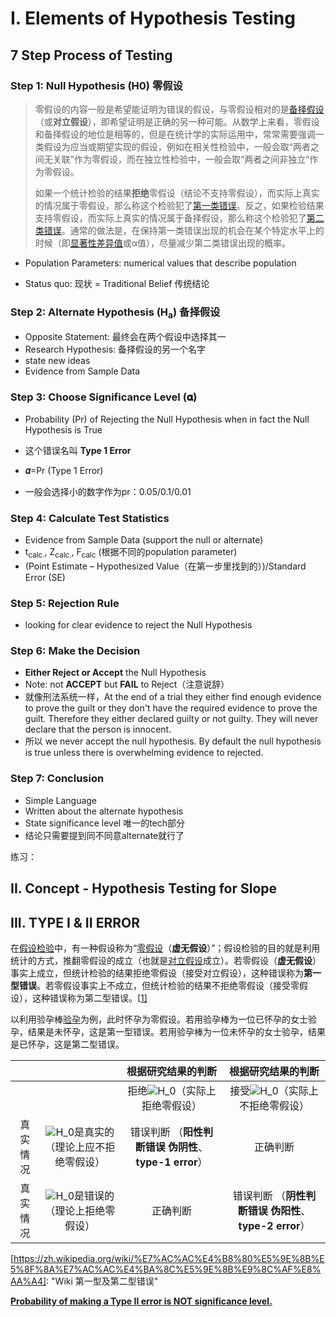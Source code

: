 # I. Elements of Hypothesis Testing

## 7 Step Process of Testing

### Step 1: Null Hypothesis (H0) 零假设

> 零假设的内容一般是希望能证明为错误的假设，与零假设相对的是[备择假设](https://zh.wikipedia.org/w/index.php?title=备择假设&action=edit&redlink=1)（或**对立假设**），即希望证明是正确的另一种可能。从数学上来看，零假设和备择假设的地位是相等的，但是在统计学的实际运用中，常常需要强调一类假设为应当或期望实现的假设，例如在相关性检验中，一般会取“两者之间无关联”作为零假设，而在独立性检验中，一般会取“两者之间非独立”作为零假设。
>
> 如果一个统计检验的结果**拒绝**零假设（结论不支持零假设），而实际上真实的情况属于零假设，那么称这个检验犯了[第一类错误](https://zh.wikipedia.org/wiki/第一类错误)。反之，如果检验结果支持零假设，而实际上真实的情况属于备择假设，那么称这个检验犯了[第二类错误](https://zh.wikipedia.org/wiki/第二类错误)。通常的做法是，在保持第一类错误出现的机会在某个特定水平上的时候（即[显著性差异值](https://zh.wikipedia.org/wiki/显著性差异)或α值），尽量减少第二类错误出现的概率。
>
> [https://zh.wikipedia.org/wiki/%E9%9B%B6%E5%81%87%E8%AE%BE]: 	"Wiki"

- Population Parameters: numerical values that describe population

- Status quo: 现状 = Traditional Belief 传统结论

### Step 2: Alternate Hypothesis (H<sub>a</sub>) 备择假设

- Opposite Statement: 最终会在两个假设中选择其一	
- Research Hypothesis: 备择假设的另一个名字
- state new ideas
- Evidence from Sample Data

### Step 3: Choose Significance Level (𝛂)

- Probability (Pr) of Rejecting the Null Hypothesis when in fact the Null Hypothesis is True

- 这个错误名叫 **Type 1 Error**

- **𝛼**=Pr (Type 1 Error)

- 一般会选择小的数字作为pr：0.05/0.1/0.01

### Step 4: Calculate Test Statistics

- Evidence from Sample Data (support the null or alternate)
- t<sub>calc.</sub>, Z<sub>calc.</sub>, F<sub>calc</sub> (根据不同的population parameter)
- (Point Estimate – Hypothesized Value（在第一步里找到的）)/Standard Error (SE)

### Step 5: Rejection Rule

- looking for clear evidence to reject the Null Hypothesis

### Step 6: Make the Decision

- **Either Reject or Accept** the Null Hypothesis
- Note: not **ACCEPT** but **FAIL** to Reject（注意说辞）
- 就像刑法系统一样，At the end of a trial they either find enough evidence to prove the guilt or they don't have the required evidence to prove the guilt. Therefore they either declared guilty or not guilty. They will never declare that the person is innocent.
- 所以 we never accept the null hypothesis. By default the null hypothesis is true unless there is overwhelming evidence to rejected. 

### Step 7: Conclusion

- Simple Language
- Written about the alternate hypothesis
- State significance level 唯一的tech部分
- 结论只需要提到同不同意alternate就行了

练习：



## II. Concept - Hypothesis Testing for Slope

## III. TYPE I & II ERROR

在[假设检验](https://zh.wikipedia.org/wiki/假设检验)中，有一种假设称为“[零假设](https://zh.wikipedia.org/wiki/零假设)（**虚无假设**）”；假设检验的目的就是利用统计的方式，推翻零假设的成立（也就是[对立假设](https://zh.wikipedia.org/w/index.php?title=對立假設&action=edit&redlink=1)成立）。若零假设（**虚无假设**）事实上成立，但统计检验的结果拒绝零假设（接受对立假设），这种错误称为**第一型错误**。若零假设事实上不成立，但统计检验的结果不拒绝零假设（接受零假设），这种错误称为第二型错误。[[1\]](https://zh.wikipedia.org/wiki/第一型及第二型錯誤#cite_note-1)

以利用验孕棒[验孕](https://zh.wikipedia.org/wiki/妊娠试验)为例，此时怀孕为零假设。若用验孕棒为一位已怀孕的女士验孕，结果是未怀孕，这是第一型错误。若用验孕棒为一位未怀孕的女士验孕，结果是已怀孕，这是第二型错误。

|          |                                                              |                      根据研究结果的判断                      |                      根据研究结果的判断                      |
| :------: | :----------------------------------------------------------: | :----------------------------------------------------------: | :----------------------------------------------------------: |
|          |                                                              | 拒绝![H_0](https://wikimedia.org/api/rest_v1/media/math/render/svg/43910602a221b7a4c373791f94793e3008622070)（实际上拒绝零假设） | 接受![H_0](https://wikimedia.org/api/rest_v1/media/math/render/svg/43910602a221b7a4c373791f94793e3008622070)（实际上不拒绝零假设） |
| 真实情况 | ![H_0](https://wikimedia.org/api/rest_v1/media/math/render/svg/43910602a221b7a4c373791f94793e3008622070)是真实的（理论上应不拒绝零假设） |  错误判断 （**阳性判断错误** **伪阴性**、**type-1 error**）  |                           正确判断                           |
| 真实情况 | ![H_0](https://wikimedia.org/api/rest_v1/media/math/render/svg/43910602a221b7a4c373791f94793e3008622070)是错误的（理论上拒绝零假设） |                           正确判断                           |  错误判断 （**阴性判断错误** **伪阳性**、**type-2 error**）  |

[https://zh.wikipedia.org/wiki/%E7%AC%AC%E4%B8%80%E5%9E%8B%E5%8F%8A%E7%AC%AC%E4%BA%8C%E5%9E%8B%E9%8C%AF%E8%AA%A4]: 	"Wiki 第一型及第二型错误"

**<u>Probability of making a Type II error is NOT significance level.</u>**



